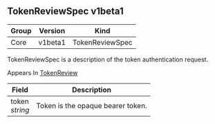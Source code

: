 ## TokenReviewSpec v1beta1

Group        | Version     | Kind
------------ | ---------- | -----------
Core | v1beta1 | TokenReviewSpec



TokenReviewSpec is a description of the token authentication request.

<aside class="notice">
Appears In  <a href="#tokenreview-v1beta1">TokenReview</a> </aside>

Field        | Description
------------ | -----------
token <br /> *string*  | Token is the opaque bearer token.

